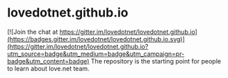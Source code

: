 # lovedotnet.github.io

[![Join the chat at https://gitter.im/lovedotnet/lovedotnet.github.io](https://badges.gitter.im/lovedotnet/lovedotnet.github.io.svg)](https://gitter.im/lovedotnet/lovedotnet.github.io?utm_source=badge&utm_medium=badge&utm_campaign=pr-badge&utm_content=badge)
The repository is the starting point for people to learn about love.net team. 
